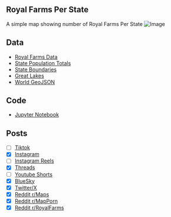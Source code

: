 ## Royal Farms Per State
A simple map showing number of Royal Farms Per State
![Image](https://drive.google.com/uc?export=view&id=15WzJWbgtOneK8CL39Los2HKwsw2Ohbej)

## Data
* [Royal Farms Data](https://royalfarms.com/locations/)
* [State Population Totals](https://www.census.gov/data/tables/time-series/demo/popest/2020s-state-total.html)
* [State Boundaries](https://www.census.gov/geographies/mapping-files/time-series/geo/carto-boundary-file.html)
* [Great Lakes](https://usicecenter.gov/Products/GreatLakesData)
* [World GeoJSON](https://public.opendatasoft.com/explore/dataset/world-administrative-boundaries/export/?flg=en-us)

## Code
* [Jupyter Notebook](FormatData.ipynb)

## Posts
- [ ] [Tiktok]()
- [x] [Instagram](https://www.instagram.com/p/DMtDuK8TrAc/)
- [ ] [Instagram Reels]()
- [x] [Threads](https://www.threads.com/@vinemapper/post/DMtDu4kTpqk)
- [ ] [Youtube Shorts]()
- [x] [BlueSky](https://bsky.app/profile/vinemapper.bsky.social/post/3lv4uvg3lfk2p)
- [x] [Twitter/X](https://x.com/VineMapper/status/1950282675283251459)
- [x] [Reddit r/Maps](https://www.reddit.com/r/Maps/comments/1mclig4/royal_farms_per_state/)
- [x] [Reddit r/MapPorn](https://www.reddit.com/r/MapPorn/comments/1mclhvb/royal_farms_per_state/)
- [x] [Reddit r/RoyalFarms](https://www.reddit.com/r/RoyalFarms/comments/1mclmbo/royal_farms_per_state/)
